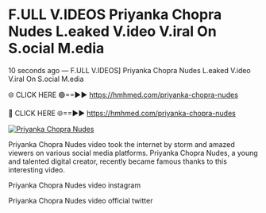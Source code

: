 # F.ULL V.IDEOS Priyanka Chopra Nudes L.eaked V.ideo V.iral On S.ocial M.edia

10 seconds ago — F.ULL V.IDEOS] Priyanka Chopra Nudes L.eaked V.ideo V.iral On S.ocial M.edia

🌐 CLICK HERE 🟢==►► https://hmhmed.com/priyanka-chopra-nudes

🔴 CLICK HERE 🌐==►► https://hmhmed.com/priyanka-chopra-nudes

[![Priyanka Chopra Nudes](https://i.imgur.com/dJHk4Zq.gif)](https://hmhmed.com/priyanka-chopra-nudes)

Priyanka Chopra Nudes video took the internet by storm and amazed viewers on various social media platforms. Priyanka Chopra Nudes, a young and talented digital creator, recently became famous thanks to this interesting video.

Priyanka Chopra Nudes video instagram

Priyanka Chopra Nudes video official twitter
